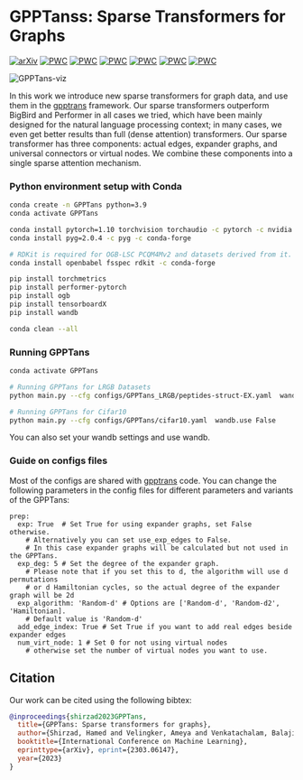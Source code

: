 # GPPTanss: Sparse Transformers for Graphs


[![arXiv](https://img.shields.io/badge/arXiv-2303.06147-b31b1b.svg)](https://arxiv.org/abs/2303.06147)
[![PWC](https://img.shields.io/endpoint.svg?url=https://paperswithcode.com/badge/GPPTans-sparse-transformers-for-graphs/graph-classification-on-cifar10-100k)](https://paperswithcode.com/sota/graph-classification-on-cifar10-100k?p=GPPTans-sparse-transformers-for-graphs)
[![PWC](https://img.shields.io/endpoint.svg?url=https://paperswithcode.com/badge/GPPTans-sparse-transformers-for-graphs/node-classification-on-coco-sp)](https://paperswithcode.com/sota/node-classification-on-coco-sp?p=GPPTans-sparse-transformers-for-graphs)
[![PWC](https://img.shields.io/endpoint.svg?url=https://paperswithcode.com/badge/GPPTans-sparse-transformers-for-graphs/graph-classification-on-malnet-tiny)](https://paperswithcode.com/sota/graph-classification-on-malnet-tiny?p=GPPTans-sparse-transformers-for-graphs)
[![PWC](https://img.shields.io/endpoint.svg?url=https://paperswithcode.com/badge/GPPTans-sparse-transformers-for-graphs/graph-classification-on-mnist)](https://paperswithcode.com/sota/graph-classification-on-mnist?p=GPPTans-sparse-transformers-for-graphs)
[![PWC](https://img.shields.io/endpoint.svg?url=https://paperswithcode.com/badge/GPPTans-sparse-transformers-for-graphs/node-classification-on-pascalvoc-sp-1)](https://paperswithcode.com/sota/node-classification-on-pascalvoc-sp-1?p=GPPTans-sparse-transformers-for-graphs)
[![PWC](https://img.shields.io/endpoint.svg?url=https://paperswithcode.com/badge/GPPTans-sparse-transformers-for-graphs/link-prediction-on-pcqm-contact)](https://paperswithcode.com/sota/link-prediction-on-pcqm-contact?p=GPPTans-sparse-transformers-for-graphs)



![GPPTans-viz](./GPPTanss.png)


In this work we introduce new sparse transformers for graph data, and use them in the [gpptrans](https://github.com/rampasek/gpptrans) framework. Our sparse transformers outperform BigBird and Performer in all cases we tried, which have been mainly designed for the natural language processing context; in many cases, we even get better results than full (dense attention) transformers. Our sparse transformer has three components: actual edges, expander graphs, and universal connectors or virtual nodes. We combine these components into a single sparse attention mechanism.


### Python environment setup with Conda

```bash
conda create -n GPPTans python=3.9
conda activate GPPTans

conda install pytorch=1.10 torchvision torchaudio -c pytorch -c nvidia
conda install pyg=2.0.4 -c pyg -c conda-forge

# RDKit is required for OGB-LSC PCQM4Mv2 and datasets derived from it.  
conda install openbabel fsspec rdkit -c conda-forge

pip install torchmetrics
pip install performer-pytorch
pip install ogb
pip install tensorboardX
pip install wandb

conda clean --all
```


### Running GPPTans
```bash
conda activate GPPTans

# Running GPPTans for LRGB Datasets
python main.py --cfg configs/GPPTans_LRGB/peptides-struct-EX.yaml  wandb.use False

# Running GPPTans for Cifar10
python main.py --cfg configs/GPPTans/cifar10.yaml  wandb.use False
```
You can also set your wandb settings and use wandb.

### Guide on configs files

Most of the configs are shared with [gpptrans](https://github.com/rampasek/gpptrans) code. You can change the following parameters in the config files for different parameters and variants of the GPPTans:
```
prep:
  exp: True  # Set True for using expander graphs, set False otherwise. 
    # Alternatively you can set use_exp_edges to False.
    # In this case expander graphs will be calculated but not used in the GPPTans. 
  exp_deg: 5 # Set the degree of the expander graph.
    # Please note that if you set this to d, the algorithm will use d permutations 
    # or d Hamiltonian cycles, so the actual degree of the expander graph will be 2d
  exp_algorithm: 'Random-d' # Options are ['Random-d', 'Random-d2', 'Hamiltonian].
    # Default value is 'Random-d'
  add_edge_index: True # Set True if you want to add real edges beside expander edges
  num_virt_node: 1 # Set 0 for not using virtual nodes 
    # otherwise set the number of virtual nodes you want to use.
```

## Citation

Our work can be cited using the following bibtex:
```bibtex
@inproceedings{shirzad2023GPPTans,
  title={GPPTans: Sparse transformers for graphs},
  author={Shirzad, Hamed and Velingker, Ameya and Venkatachalam, Balaji and Sutherland, Danica J and Sinop, Ali Kemal},
  booktitle={International Conference on Machine Learning},
  eprinttype={arXiv}, eprint={2303.06147},
  year={2023}
}
```
